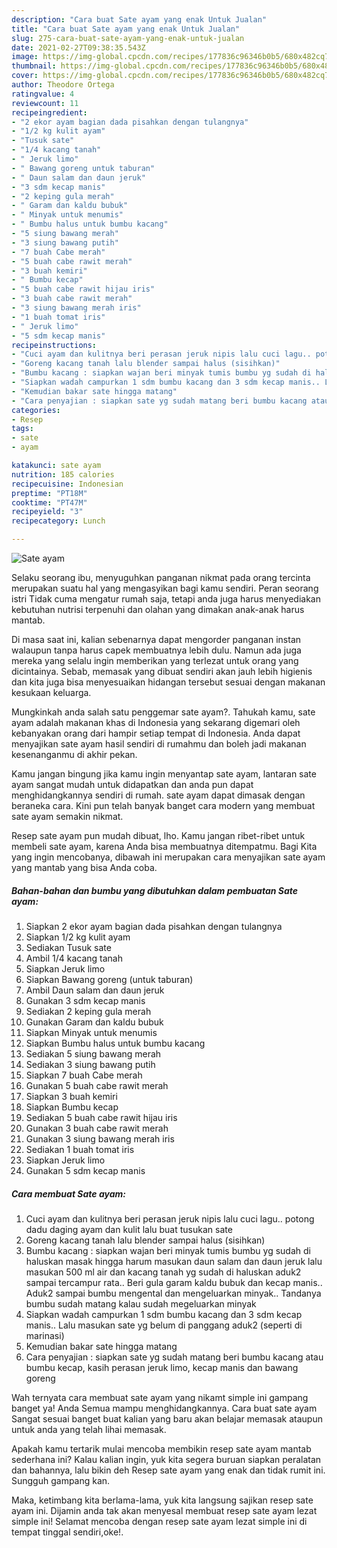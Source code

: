 ```yaml
---
description: "Cara buat Sate ayam yang enak Untuk Jualan"
title: "Cara buat Sate ayam yang enak Untuk Jualan"
slug: 275-cara-buat-sate-ayam-yang-enak-untuk-jualan
date: 2021-02-27T09:38:35.543Z
image: https://img-global.cpcdn.com/recipes/177836c96346b0b5/680x482cq70/sate-ayam-foto-resep-utama.jpg
thumbnail: https://img-global.cpcdn.com/recipes/177836c96346b0b5/680x482cq70/sate-ayam-foto-resep-utama.jpg
cover: https://img-global.cpcdn.com/recipes/177836c96346b0b5/680x482cq70/sate-ayam-foto-resep-utama.jpg
author: Theodore Ortega
ratingvalue: 4
reviewcount: 11
recipeingredient:
- "2 ekor ayam bagian dada pisahkan dengan tulangnya"
- "1/2 kg kulit ayam"
- "Tusuk sate"
- "1/4 kacang tanah"
- " Jeruk limo"
- " Bawang goreng untuk taburan"
- " Daun salam dan daun jeruk"
- "3 sdm kecap manis"
- "2 keping gula merah"
- " Garam dan kaldu bubuk"
- " Minyak untuk menumis"
- " Bumbu halus untuk bumbu kacang"
- "5 siung bawang merah"
- "3 siung bawang putih"
- "7 buah Cabe merah"
- "5 buah cabe rawit merah"
- "3 buah kemiri"
- " Bumbu kecap"
- "5 buah cabe rawit hijau iris"
- "3 buah cabe rawit merah"
- "3 siung bawang merah iris"
- "1 buah tomat iris"
- " Jeruk limo"
- "5 sdm kecap manis"
recipeinstructions:
- "Cuci ayam dan kulitnya beri perasan jeruk nipis lalu cuci lagu.. potong dadu daging ayam dan kulit lalu buat tusukan sate"
- "Goreng kacang tanah lalu blender sampai halus (sisihkan)"
- "Bumbu kacang : siapkan wajan beri minyak tumis bumbu yg sudah di haluskan masak hingga harum masukan daun salam dan daun jeruk lalu masukan 500 ml air dan kacang tanah yg sudah di haluskan aduk2 sampai tercampur rata.. Beri gula garam kaldu bubuk dan kecap manis.. Aduk2 sampai bumbu mengental dan mengeluarkan minyak.. Tandanya bumbu sudah matang kalau sudah megeluarkan minyak"
- "Siapkan wadah campurkan 1 sdm bumbu kacang dan 3 sdm kecap manis.. Lalu masukan sate yg belum di panggang aduk2 (seperti di marinasi)"
- "Kemudian bakar sate hingga matang"
- "Cara penyajian : siapkan sate yg sudah matang beri bumbu kacang atau bumbu kecap, kasih perasan jeruk limo, kecap manis dan bawang goreng"
categories:
- Resep
tags:
- sate
- ayam

katakunci: sate ayam 
nutrition: 185 calories
recipecuisine: Indonesian
preptime: "PT18M"
cooktime: "PT47M"
recipeyield: "3"
recipecategory: Lunch

---
```



![Sate ayam](https://img-global.cpcdn.com/recipes/177836c96346b0b5/680x482cq70/sate-ayam-foto-resep-utama.jpg)

Selaku seorang ibu, menyuguhkan panganan nikmat pada orang tercinta merupakan suatu hal yang mengasyikan bagi kamu sendiri. Peran seorang istri Tidak cuma mengatur rumah saja, tetapi anda juga harus menyediakan kebutuhan nutrisi terpenuhi dan olahan yang dimakan anak-anak harus mantab.

Di masa  saat ini, kalian sebenarnya dapat mengorder panganan instan walaupun tanpa harus capek membuatnya lebih dulu. Namun ada juga mereka yang selalu ingin memberikan yang terlezat untuk orang yang dicintainya. Sebab, memasak yang dibuat sendiri akan jauh lebih higienis dan kita juga bisa menyesuaikan hidangan tersebut sesuai dengan makanan kesukaan keluarga. 



Mungkinkah anda salah satu penggemar sate ayam?. Tahukah kamu, sate ayam adalah makanan khas di Indonesia yang sekarang digemari oleh kebanyakan orang dari hampir setiap tempat di Indonesia. Anda dapat menyajikan sate ayam hasil sendiri di rumahmu dan boleh jadi makanan kesenanganmu di akhir pekan.

Kamu jangan bingung jika kamu ingin menyantap sate ayam, lantaran sate ayam sangat mudah untuk didapatkan dan anda pun dapat menghidangkannya sendiri di rumah. sate ayam dapat dimasak dengan beraneka cara. Kini pun telah banyak banget cara modern yang membuat sate ayam semakin nikmat.

Resep sate ayam pun mudah dibuat, lho. Kamu jangan ribet-ribet untuk membeli sate ayam, karena Anda bisa membuatnya ditempatmu. Bagi Kita yang ingin mencobanya, dibawah ini merupakan cara menyajikan sate ayam yang mantab yang bisa Anda coba.

<!--inarticleads1-->

##### Bahan-bahan dan bumbu yang dibutuhkan dalam pembuatan Sate ayam:

1. Siapkan 2 ekor ayam bagian dada pisahkan dengan tulangnya
1. Siapkan 1/2 kg kulit ayam
1. Sediakan Tusuk sate
1. Ambil 1/4 kacang tanah
1. Siapkan  Jeruk limo
1. Siapkan  Bawang goreng (untuk taburan)
1. Ambil  Daun salam dan daun jeruk
1. Gunakan 3 sdm kecap manis
1. Sediakan 2 keping gula merah
1. Gunakan  Garam dan kaldu bubuk
1. Siapkan  Minyak untuk menumis
1. Siapkan  Bumbu halus untuk bumbu kacang
1. Sediakan 5 siung bawang merah
1. Sediakan 3 siung bawang putih
1. Siapkan 7 buah Cabe merah
1. Gunakan 5 buah cabe rawit merah
1. Siapkan 3 buah kemiri
1. Siapkan  Bumbu kecap
1. Sediakan 5 buah cabe rawit hijau iris
1. Gunakan 3 buah cabe rawit merah
1. Gunakan 3 siung bawang merah iris
1. Sediakan 1 buah tomat iris
1. Siapkan  Jeruk limo
1. Gunakan 5 sdm kecap manis




<!--inarticleads2-->

##### Cara membuat Sate ayam:

1. Cuci ayam dan kulitnya beri perasan jeruk nipis lalu cuci lagu.. potong dadu daging ayam dan kulit lalu buat tusukan sate
1. Goreng kacang tanah lalu blender sampai halus (sisihkan)
1. Bumbu kacang : siapkan wajan beri minyak tumis bumbu yg sudah di haluskan masak hingga harum masukan daun salam dan daun jeruk lalu masukan 500 ml air dan kacang tanah yg sudah di haluskan aduk2 sampai tercampur rata.. Beri gula garam kaldu bubuk dan kecap manis.. Aduk2 sampai bumbu mengental dan mengeluarkan minyak.. Tandanya bumbu sudah matang kalau sudah megeluarkan minyak
1. Siapkan wadah campurkan 1 sdm bumbu kacang dan 3 sdm kecap manis.. Lalu masukan sate yg belum di panggang aduk2 (seperti di marinasi)
1. Kemudian bakar sate hingga matang
1. Cara penyajian : siapkan sate yg sudah matang beri bumbu kacang atau bumbu kecap, kasih perasan jeruk limo, kecap manis dan bawang goreng




Wah ternyata cara membuat sate ayam yang nikamt simple ini gampang banget ya! Anda Semua mampu menghidangkannya. Cara buat sate ayam Sangat sesuai banget buat kalian yang baru akan belajar memasak ataupun untuk anda yang telah lihai memasak.

Apakah kamu tertarik mulai mencoba membikin resep sate ayam mantab sederhana ini? Kalau kalian ingin, yuk kita segera buruan siapkan peralatan dan bahannya, lalu bikin deh Resep sate ayam yang enak dan tidak rumit ini. Sungguh gampang kan. 

Maka, ketimbang kita berlama-lama, yuk kita langsung sajikan resep sate ayam ini. Dijamin anda tak akan menyesal membuat resep sate ayam lezat simple ini! Selamat mencoba dengan resep sate ayam lezat simple ini di tempat tinggal sendiri,oke!.

